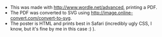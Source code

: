 * This was made with http://www.wordle.net/advanced, printing a PDF.
* The PDF was converted to SVG using http://image.online-convert.com/convert-to-svg.
* The poster is HTML and prints best in Safari (incredibly ugly CSS, I know, but it's fine by me in this case :) ).
